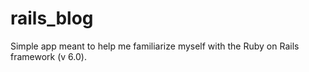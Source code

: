 # rails_blog
Simple app meant to help me familiarize myself with the Ruby on Rails framework (v 6.0).
